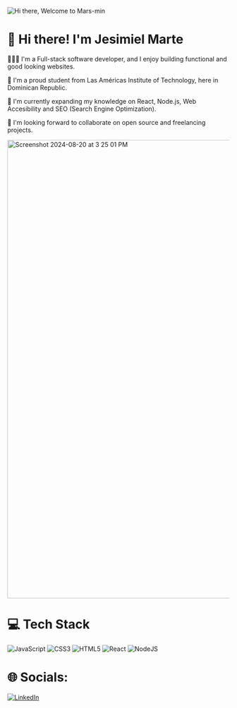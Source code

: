 

![Hi there, Welcome to Mars-min](https://github.com/user-attachments/assets/c7db1e30-ee7a-4715-a73f-8387800f2361)

# 👋 Hi there! I'm Jesimiel Marte 

👩🏻‍💻 I'm a Full-stack software developer, and I enjoy building functional and good looking websites.

🏫 I'm a proud student from Las Américas Institute of Technology, here in Dominican Republic.

🧠 I'm currently expanding my knowledge on React, Node.js, Web Accesibility and SEO (Search Engine Optimization).

🎯 I'm looking forward to collaborate on open source and freelancing projects.

<img width="1039" alt="Screenshot 2024-08-20 at 3 25 01 PM" src="https://github.com/user-attachments/assets/86a138b0-f3c2-4991-84ad-0232d1b31fb2">

# 💻 Tech Stack

![JavaScript](https://img.shields.io/badge/javascript-%23323330.svg?style=for-the-badge&logo=javascript&logoColor=%23F7DF1E) ![CSS3](https://img.shields.io/badge/css3-%231572B6.svg?style=for-the-badge&logo=css3&logoColor=white) ![HTML5](https://img.shields.io/badge/html5-%23E34F26.svg?style=for-the-badge&logo=html5&logoColor=white) ![React](https://img.shields.io/badge/react-%2320232a.svg?style=for-the-badge&logo=react&logoColor=%2361DAFB) ![NodeJS](https://img.shields.io/badge/node.js-6DA55F?style=for-the-badge&logo=node.js&logoColor=white)

# 🌐 Socials:
[![LinkedIn](https://img.shields.io/badge/LinkedIn-%230077B5.svg?logo=linkedin&logoColor=white)](https://linkedin.com/in/jesimiel-marte-frías-55660a192) 


<!-- Proudly created with GPRM ( https://gprm.itsvg.in ) -->



